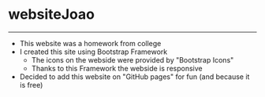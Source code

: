 # websiteJoao
---

* This website was a homework from college  
* I created this site using Bootstrap Framework
    * The icons on the webside were provided by "Bootstrap Icons"
    * Thanks to this Framework the webside is responsive
* Decided to add this website on "GitHub pages" for fun (and because it is free)